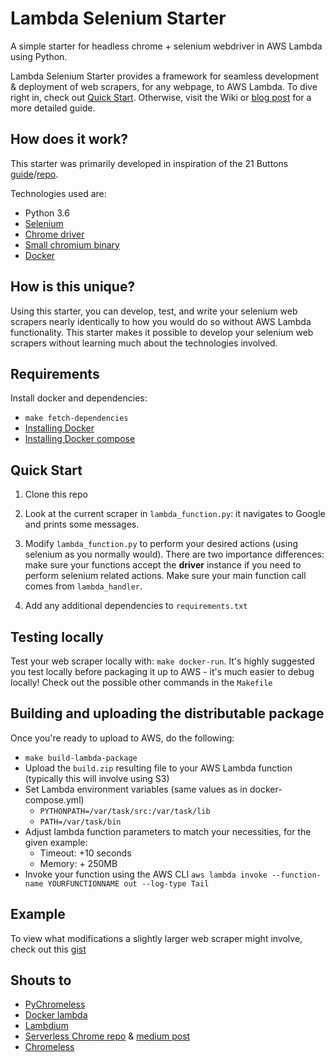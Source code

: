 # Lambda Selenium Starter
A simple starter for headless chrome + selenium webdriver in AWS Lambda using Python.

Lambda Selenium Starter provides a framework for seamless development & deployment of web scrapers, for any webpage, to AWS Lambda. To dive right in, check out [Quick Start](#quick-start). Otherwise, visit the Wiki or [blog post](https://noahsb.github.io/selenium-on-aws-lambda) for a more detailed guide.

## How does it work?

This starter was primarily developed in inspiration of the 21 Buttons [guide](https://engineering.21buttons.com/crawling-thousands-of-products-using-aws-lambda-80332e259de1)/[repo](https://github.com/jairovadillo/pychromeless/).

Technologies used are:
* Python 3.6
* [Selenium](https://www.selenium.dev/)
* [Chrome driver](https://sites.google.com/a/chromium.org/chromedriver/)
* [Small chromium binary](https://github.com/adieuadieu/serverless-chrome/releases)
* [Docker](https://docs.docker.com/engine/installation/#get-started)

## How is this unique?

Using this starter, you can develop, test, and write your selenium web scrapers nearly identically to how you would do so without AWS Lambda functionality. This starter makes it possible to develop your selenium web scrapers without learning much about the technologies involved.

## Requirements

Install docker and dependencies:

* `make fetch-dependencies`
* [Installing Docker](https://docs.docker.com/engine/installation/#get-started)
* [Installing Docker compose](https://docs.docker.com/compose/install/#install-compose)

## Quick Start

1. Clone this repo

2. Look at the current scraper in `lambda_function.py`: it navigates to Google and prints some messages.

3. Modify `lambda_function.py` to perform your desired actions (using selenium as you normally would). There are two importance differences: make sure your functions accept the **driver** instance if you need to perform selenium related actions. Make sure your main function call comes from `lambda_handler`.

4. Add any additional dependencies to `requirements.txt`

## Testing locally

Test your web scraper locally with: `make docker-run`. It's highly suggested you test locally before packaging it up to AWS - it's much easier to debug locally! Check out the possible other commands in the `Makefile`

## Building and uploading the distributable package

Once you're ready to upload to AWS, do the following:

* `make build-lambda-package`
* Upload the `build.zip` resulting file to your AWS Lambda function (typically this will involve using S3)
* Set Lambda environment variables (same values as in docker-compose.yml)
    * `PYTHONPATH=/var/task/src:/var/task/lib`
    * `PATH=/var/task/bin`
* Adjust lambda function parameters to match your necessities, for the given example:
    * Timeout: +10 seconds
    * Memory: + 250MB
* Invoke your function using the AWS CLI `aws lambda invoke --function-name YOURFUNCTIONNAME out --log-type Tail`

## Example

To view what modifications a slightly larger web scraper might involve, check out this [gist](https://gist.github.com/noahsb/37f5746ea55f0bc9a9228cea164fec52)

## Shouts to
* [PyChromeless](https://github.com/jairovadillo/pychromeless/)
* [Docker lambda](https://github.com/lambci/docker-lambda)
* [Lambdium](https://github.com/smithclay/lambdium)
* [Serverless Chrome repo](https://github.com/adieuadieu/serverless-chrome) & [medium post](https://medium.com/@marco.luethy/running-headless-chrome-on-aws-lambda-fa82ad33a9eb)
* [Chromeless](https://github.com/graphcool/chromeless)

